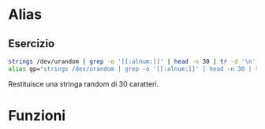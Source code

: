# Alias
## Esercizio
```bash
strings /dev/urandom | grep -o '[[:alnum:]]' | head -n 30 | tr -d '\n'; echo
alias gp="strings /dev/urandom | grep -o '[[:alnum:]]' | head -n 30 | tr -d '\n'; echo"
```
Restituisce una stringa random di 30 caratteri.

# Funzioni

